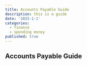```yaml
---
title: Accounts Payable Guide
description: this is a guide
date: '2025-1-1'
categories:
  - finance
  - spending money
published: true
---
```


## Accounts Payable Guide
